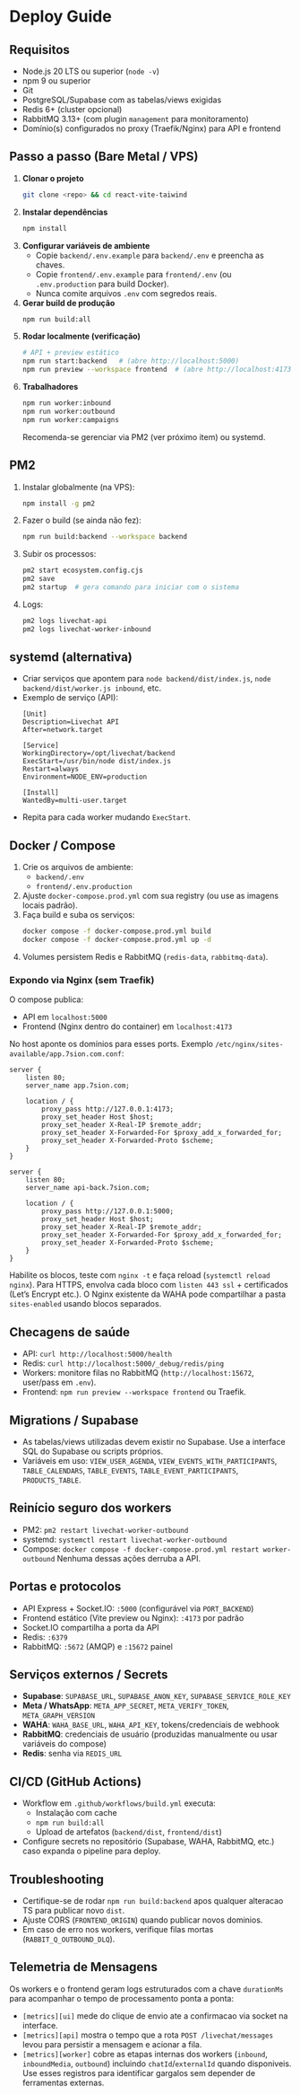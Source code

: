 # Deploy Guide

## Requisitos
- Node.js 20 LTS ou superior (`node -v`)
- npm 9 ou superior
- Git
- PostgreSQL/Supabase com as tabelas/views exigidas
- Redis 6+ (cluster opcional)
- RabbitMQ 3.13+ (com plugin `management` para monitoramento)
- Domínio(s) configurados no proxy (Traefik/Nginx) para API e frontend

## Passo a passo (Bare Metal / VPS)
1. **Clonar o projeto**
   ```bash
   git clone <repo> && cd react-vite-taiwind
   ```
2. **Instalar dependências**
   ```bash
   npm install
   ```
3. **Configurar variáveis de ambiente**
   - Copie `backend/.env.example` para `backend/.env` e preencha as chaves.
   - Copie `frontend/.env.example` para `frontend/.env` (ou `.env.production` para build Docker).
   - Nunca comite arquivos `.env` com segredos reais.
4. **Gerar build de produção**
   ```bash
   npm run build:all
   ```
5. **Rodar localmente (verificação)**
   ```bash
   # API + preview estático
   npm run start:backend   # (abre http://localhost:5000)
   npm run preview --workspace frontend  # (abre http://localhost:4173)
   ```
6. **Trabalhadores**
   ```bash
   npm run worker:inbound
   npm run worker:outbound
   npm run worker:campaigns
   ```
   Recomenda-se gerenciar via PM2 (ver próximo item) ou systemd.

## PM2
1. Instalar globalmente (na VPS):
   ```bash
   npm install -g pm2
   ```
2. Fazer o build (se ainda não fez):
   ```bash
   npm run build:backend --workspace backend
   ```
3. Subir os processos:
   ```bash
   pm2 start ecosystem.config.cjs
   pm2 save
   pm2 startup  # gera comando para iniciar com o sistema
   ```
4. Logs:
   ```bash
   pm2 logs livechat-api
   pm2 logs livechat-worker-inbound
   ```

## systemd (alternativa)
- Criar serviços que apontem para `node backend/dist/index.js`, `node backend/dist/worker.js inbound`, etc.
- Exemplo de serviço (API):
  ```
  [Unit]
  Description=Livechat API
  After=network.target

  [Service]
  WorkingDirectory=/opt/livechat/backend
  ExecStart=/usr/bin/node dist/index.js
  Restart=always
  Environment=NODE_ENV=production

  [Install]
  WantedBy=multi-user.target
  ```
- Repita para cada worker mudando `ExecStart`.

## Docker / Compose
1. Crie os arquivos de ambiente:
   - `backend/.env`
   - `frontend/.env.production`
2. Ajuste `docker-compose.prod.yml` com sua registry (ou use as imagens locais padrão).
3. Faça build e suba os serviços:
   ```bash
   docker compose -f docker-compose.prod.yml build
   docker compose -f docker-compose.prod.yml up -d
   ```
4. Volumes persistem Redis e RabbitMQ (`redis-data`, `rabbitmq-data`).

### Expondo via Nginx (sem Traefik)
O compose publica:
- API em `localhost:5000`
- Frontend (Nginx dentro do container) em `localhost:4173`

No host aponte os domínios para esses ports. Exemplo `/etc/nginx/sites-available/app.7sion.com.conf`:
```nginx
server {
    listen 80;
    server_name app.7sion.com;

    location / {
        proxy_pass http://127.0.0.1:4173;
        proxy_set_header Host $host;
        proxy_set_header X-Real-IP $remote_addr;
        proxy_set_header X-Forwarded-For $proxy_add_x_forwarded_for;
        proxy_set_header X-Forwarded-Proto $scheme;
    }
}

server {
    listen 80;
    server_name api-back.7sion.com;

    location / {
        proxy_pass http://127.0.0.1:5000;
        proxy_set_header Host $host;
        proxy_set_header X-Real-IP $remote_addr;
        proxy_set_header X-Forwarded-For $proxy_add_x_forwarded_for;
        proxy_set_header X-Forwarded-Proto $scheme;
    }
}
```
Habilite os blocos, teste com `nginx -t` e faça reload (`systemctl reload nginx`). Para HTTPS, envolva cada bloco com `listen 443 ssl` + certificados (Let’s Encrypt etc.). O Nginx existente da WAHA pode compartilhar a pasta `sites-enabled` usando blocos separados.

## Checagens de saúde
- API: `curl http://localhost:5000/health`
- Redis: `curl http://localhost:5000/_debug/redis/ping`
- Workers: monitore filas no RabbitMQ (`http://localhost:15672`, user/pass em `.env`).
- Frontend: `npm run preview --workspace frontend` ou Traefik.

## Migrations / Supabase
- As tabelas/views utilizadas devem existir no Supabase. Use a interface SQL do Supabase ou scripts próprios.
- Variáveis em uso: `VIEW_USER_AGENDA`, `VIEW_EVENTS_WITH_PARTICIPANTS`, `TABLE_CALENDARS`, `TABLE_EVENTS`, `TABLE_EVENT_PARTICIPANTS`, `PRODUCTS_TABLE`.

## Reinício seguro dos workers
- PM2: `pm2 restart livechat-worker-outbound`
- systemd: `systemctl restart livechat-worker-outbound`
- Compose: `docker compose -f docker-compose.prod.yml restart worker-outbound`
  Nenhuma dessas ações derruba a API.

## Portas e protocolos
- API Express + Socket.IO: `:5000` (configurável via `PORT_BACKEND`)
- Frontend estático (Vite preview ou Nginx): `:4173` por padrão
- Socket.IO compartilha a porta da API
- Redis: `:6379`
- RabbitMQ: `:5672` (AMQP) e `:15672` painel

## Serviços externos / Secrets
- **Supabase**: `SUPABASE_URL`, `SUPABASE_ANON_KEY`, `SUPABASE_SERVICE_ROLE_KEY`
- **Meta / WhatsApp**: `META_APP_SECRET`, `META_VERIFY_TOKEN`, `META_GRAPH_VERSION`
- **WAHA**: `WAHA_BASE_URL`, `WAHA_API_KEY`, tokens/credenciais de webhook
- **RabbitMQ**: credenciais de usuário (produzidas manualmente ou usar variáveis do compose)
- **Redis**: senha via `REDIS_URL`

## CI/CD (GitHub Actions)
- Workflow em `.github/workflows/build.yml` executa:
  - Instalação com cache
  - `npm run build:all`
  - Upload de artefatos (`backend/dist`, `frontend/dist`)
- Configure secrets no repositório (Supabase, WAHA, RabbitMQ, etc.) caso expanda o pipeline para deploy.

## Troubleshooting
- Certifique-se de rodar `npm run build:backend` apos qualquer alteracao TS para publicar novo `dist`.
- Ajuste CORS (`FRONTEND_ORIGIN`) quando publicar novos dominios.
- Em caso de erro nos workers, verifique filas mortas (`RABBIT_Q_OUTBOUND_DLQ`).

## Telemetria de Mensagens
Os workers e o frontend geram logs estruturados com a chave `durationMs` para acompanhar o tempo de processamento ponta a ponta:
- `[metrics][ui]` mede do clique de envio ate a confirmacao via socket na interface.
- `[metrics][api]` mostra o tempo que a rota `POST /livechat/messages` levou para persistir a mensagem e acionar a fila.
- `[metrics][worker]` cobre as etapas internas dos workers (`inbound`, `inboundMedia`, `outbound`) incluindo `chatId`/`externalId` quando disponiveis.
Use esses registros para identificar gargalos sem depender de ferramentas externas.

